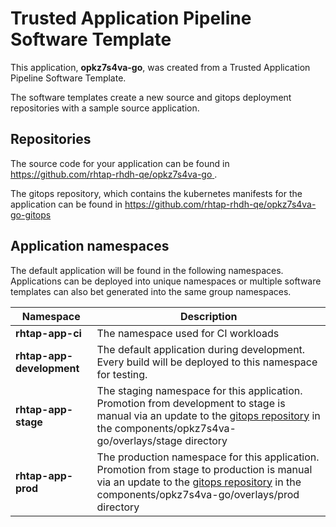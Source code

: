 # Trusted Application Pipeline Software Template

This application, **opkz7s4va-go**, was created from a Trusted Application Pipeline Software Template.

The software templates create a new source and gitops deployment repositories with a sample source application. 

## Repositories

The source code for your application can be found in [https://github.com/rhtap-rhdh-qe/opkz7s4va-go ](https://github.com/rhtap-rhdh-qe/opkz7s4va-go ).
 
The gitops repository, which contains the kubernetes manifests for the application can be found in 
[https://github.com/rhtap-rhdh-qe/opkz7s4va-go-gitops ](https://github.com/rhtap-rhdh-qe/opkz7s4va-go-gitops ) 

## Application namespaces 

The default application will be found in the following namespaces. Applications can be deployed into unique namespaces or multiple software templates can also bet generated into the same group namespaces.  

|  Namespace   |  Description   |  
| -------- | -------- |
| **rhtap-app-ci** | The namespace used for CI workloads |
| **rhtap-app-development** | The default application during development. Every build will be deployed to this namespace for testing. |
| **rhtap-app-stage** | The staging namespace for this application. Promotion from development to stage is manual via an update to the [gitops repository](https://github.com/rhtap-rhdh-qe/opkz7s4va-go-gitops ) in the components/opkz7s4va-go/overlays/stage directory |
| **rhtap-app-prod** | The production namespace for this application. Promotion from stage to production is manual via an update to the [gitops repository](https://github.com/rhtap-rhdh-qe/opkz7s4va-go-gitops ) in the components/opkz7s4va-go/overlays/prod directory |